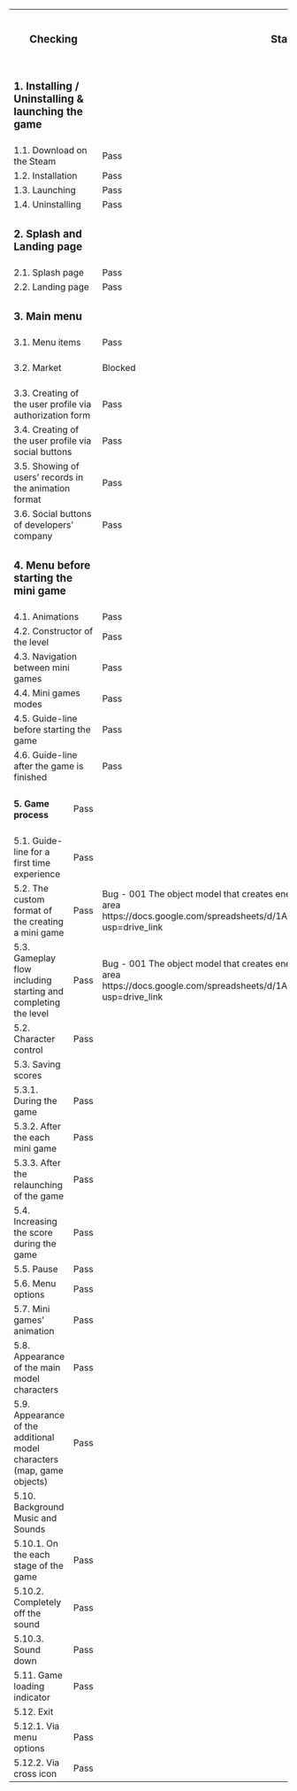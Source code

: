 <table>

<tr>
  <th colspan="2"><h3>Checking</h3></th>
  <th><h3>Status</h3></th>
  <th><h3>Bug / Comments</h3></th>
</tr>

<tr>
  <td colspan="2"><h3>1. Installing / Uninstalling & launching the game</h3></td>
  <td></td>
  <td></td>
</tr>
<tr>
  <td colspan="2">1.1. Download on the Steam</td>
  <td>Pass</td>
  <td></td>
</tr>
<tr>
  <td colspan="2">1.2. Installation</td>
  <td>Pass</td>
  <td></td>
</tr>
<tr>
  <td colspan="2">1.3. Launching</td>
  <td>Pass</td>
  <td></td>
</tr>
<tr>
  <td colspan="2">1.4. Uninstalling</td>
  <td>Pass</td>
  <td></td>
</tr>

<tr>
  <td colspan="2"><h3>2. Splash and Landing page</h3></td>
  <td></td>
  <td></td>
</tr>
<tr>
  <td colspan="2">2.1. Splash page</td>
  <td>Pass</td>
  <td></td>
</tr>
<tr>
  <td colspan="2">2.2. Landing page</td>
  <td>Pass</td>
  <td></td>
</tr>

<tr>
  <td colspan="2"><h3>3. Main menu</h3></td>
  <td></td>
  <td></td>
</tr>
<tr>
  <td colspan="2">3.1. Menu items</td>
  <td>Pass</td>
  <td></td>
</tr>
<tr>
  <td colspan="2">3.2. Market</td>
  <td>Blocked</td>
  <td>Need a credit card with funds</td>
</tr>
<tr>
  <td colspan="2">3.3. Creating of the user profile via authorization form</td>
  <td>Pass</td>
  <td></td>
</tr>
<tr>
  <td colspan="2">3.4. Creating of the user profile via social buttons</td>
  <td>Pass</td>
  <td></td>
</tr>
<tr>
  <td colspan="2">3.5. Showing of users’ records in the animation format</td>
  <td>Pass</td>
  <td></td>
</tr>
<tr>
  <td colspan="2">3.6. Social buttons of developers’ company</td>
  <td>Pass</td>
  <td></td>
</tr>

<tr>
  <td colspan="2"><h3>4. Menu before starting the mini game</h3></td>
  <td></td>
  <td></td>
</tr>
<tr>
  <td colspan="2">4.1. Animations </td>
  <td>Pass</td>
  <td></td>
</tr>
<tr>
  <td colspan="2">4.2. Constructor of the level</td>
  <td>Pass</td>
  <td></td>
</tr>
<tr>
  <td colspan="2">4.3. Navigation between mini games</td>
  <td>Pass</td>
  <td></td>
</tr>
<tr>
  <td colspan="2">4.4. Mini games modes</td>
  <td>Pass</td>
  <td></td>
</tr>
<tr>
  <td colspan="2">4.5. Guide-line before starting the game </td>
  <td>Pass</td>
  <td></td>
</tr>
<tr>
  <td colspan="2">4.6. Guide-line after the game is finished</td>
  <td>Pass</td>
  <td></td>
</tr>

<tr>
  <td><h4>5. Game process</h4></td>
  <td>Pass</td>
  <td></td>
</tr>
<tr>
  <td>5.1. Guide-line for a first time experience</td>
  <td>Pass</td>
  <td></td>
</tr>
<tr>
  <td>5.2. The custom format of the creating a mini game</td>
  <td>Pass</td>
  <td>Bug - 001 The object model that creates enemies models is set up outside the game area https://docs.google.com/spreadsheets/d/1AkTl4XcBWRuirASFcQn99zarTem1yJeD/edit?usp=drive_link</td>
</tr>

<tr>
  <td>5.3. Gameplay flow including starting and completing the level</td>
  <td>Pass</td>
  <td>Bug - 001 The object model that creates enemies models is set up outside the game area https://docs.google.com/spreadsheets/d/1AkTl4XcBWRuirASFcQn99zarTem1yJeD/edit?usp=drive_link</td>
</tr>
<tr>
  <td>5.2. Character control </td>
  <td>Pass</td>
  <td></td>
</tr>
<tr>
  <td>5.3. Saving scores</td>
  <td></td>
  <td></td>
</tr>
<tr>
  <td>5.3.1. During the game</td>
  <td>Pass</td>
  <td></td>
</tr>
<tr>
  <td>5.3.2. After the each mini game</td>
  <td>Pass</td>
  <td></td>
</tr>
<tr>
  <td>5.3.3. After the relaunching of the game</td>
  <td>Pass</td>
  <td></td>
</tr>
<tr>
  <td>5.4. Increasing the score during the game</td>
  <td>Pass</td>
  <td></td>
</tr>
<tr>
  <td>5.5. Pause</td>
  <td>Pass</td>
  <td></td>
</tr>
<tr>
  <td>5.6. Menu options</td>
  <td>Pass</td>
  <td></td>
</tr>
<tr>
  <td>5.7. Mini games' animation</td>
  <td>Pass</td>
  <td></td>
</tr>
<tr>
  <td>5.8. Appearance of the main model characters</td>
  <td>Pass</td>
  <td></td>
</tr>
<tr>
  <td>5.9. Appearance of the additional model characters (map, game objects)</td>
  <td>Pass</td>
  <td></td>
</tr>
<tr>
  <td>5.10. Background Music and Sounds</td>
  <td></td>
  <td></td>
</tr>
<tr>
  <td>5.10.1. On the each stage of the game</td>
  <td>Pass</td>
  <td></td>
</tr>
<tr>
  <td>5.10.2. Сompletely off the sound</td>
  <td>Pass</td>
  <td></td>
</tr>
<tr>
  <td>5.10.3. Sound down</td>
  <td>Pass</td>
  <td></td>
</tr>
                                         
<tr>
  <td>5.11. Game loading indicator</td>
  <td>Pass</td>
  <td></td>
</tr>
<tr>
  <td>5.12. Exit</td>
  <td></td>
  <td></td>
</tr>
<tr>
  <td>5.12.1. Via menu options</td>
  <td>Pass</td>
  <td></td>
</tr>
<tr>
  <td>5.12.2. Via cross icon</td>
  <td>Pass</td>
  <td></td>
</tr>


</table>

